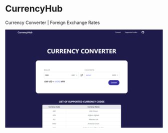 # CurrencyHub
Currency Converter | Foreign Exchange Rates

![Alt text](frontend/public/Homepage.png)